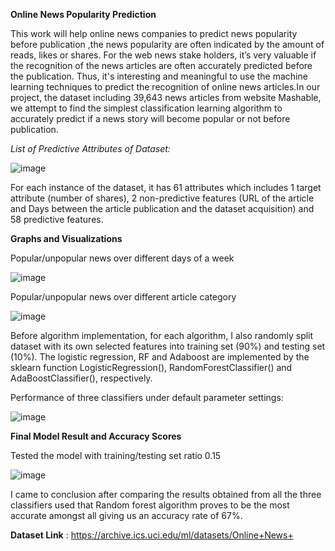 **Online News Popularity Prediction**


This work will help online news companies to predict news popularity before publication ,the news popularity are often indicated by the amount 
of reads, likes or shares. For the web news stake holders, it’s very valuable if the recognition of the news articles are often accurately 
predicted before the publication. Thus, it's  interesting and meaningful to use the machine learning techniques to predict the recognition 
of online news articles.In our project, the dataset including 39,643 news articles from  website Mashable, we attempt to find the simplest 
classification learning algorithm to accurately predict if a news story will become popular or not before publication. 

*List of Predictive Attributes of Dataset:*


![image](https://user-images.githubusercontent.com/42567661/151770954-4c1f4ae2-07db-42aa-8b7b-5994d6311d43.png)


For each instance of the dataset, it has 61 attributes which includes 1 target attribute (number of 
shares), 2 non-predictive features (URL of the article and Days between the article publication and the dataset 
acquisition) and 58 predictive features.


**Graphs and Visualizations**

Popular/unpopular news over different days of a week


![image](https://user-images.githubusercontent.com/42567661/151769005-d7af1388-a208-4036-9807-2f15fa1dadbc.png)


Popular/unpopular news over different article category


![image](https://user-images.githubusercontent.com/42567661/151769178-f550f7f5-7441-45bb-b800-b0f6548e59e5.png)

Before algorithm implementation, for each algorithm, I also randomly split dataset with its own selected features into 
training set (90%) and testing set (10%). The logistic regression, RF and Adaboost are implemented by the 
sklearn function LogisticRegression(), RandomForestClassifier() and AdaBoostClassifier(), respectively.

Performance of three classifiers under default parameter settings:


![image](https://user-images.githubusercontent.com/42567661/151769493-922b5e66-d736-4314-b083-8284a0214d87.png)


**Final Model Result and Accuracy Scores**

Tested the model with training/testing set ratio 0.15

![image](https://user-images.githubusercontent.com/42567661/151769602-1d06b7bf-18fb-4ced-a4d5-4d6796f7d680.png)


I came to conclusion after comparing the results obtained from all the three classifiers used that Random forest 
algorithm proves to be the most accurate amongst all giving  us an accuracy rate of 67%.

**Dataset Link** : https://archive.ics.uci.edu/ml/datasets/Online+News+






